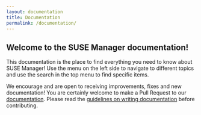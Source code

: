 ```yaml
---
layout: documentation
title: Documentation
permalink: /documentation/
---
```


## Welcome to the SUSE Manager documentation!

This documentation is the place to find everything you need to know about SUSE Manager! Use the menu on the left side to navigate to different topics and use the search in the top menu to find specific items.

We encourage and are open to receiving improvements, fixes and new documentation! You are certainly welcome to make a Pull Request to our [documentation](https://github.com/SUSE/doc-susemanager/tree/gh-pages/docs). Please read the [guidelines on writing documentation](https://github.com/SUSE/doc-susemanager/tree/gh-pages/docs/contribute/suse-style-guide) before contributing.

